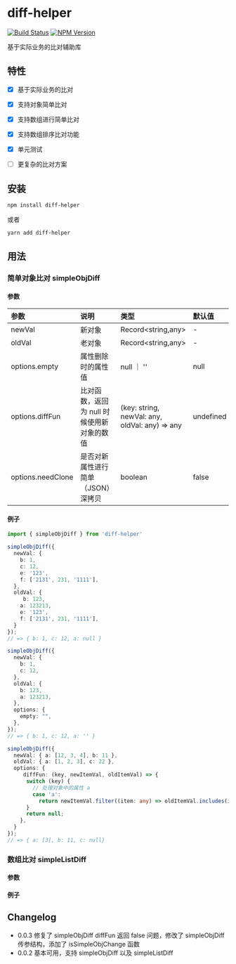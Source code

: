 # diff-helper

[![Build Status](https://www.travis-ci.org/wsafight/diff-helper.svg?branch=main)](https://www.travis-ci.org/wsafight/diff-helper)
[![NPM Version](https://badgen.net/npm/v/diff-helper)](https://www.npmjs.com/package/diff-helper)

基于实际业务的比对辅助库

## 特性

- [x] 基于实际业务的比对
- [x] 支持对象简单比对
- [x] 支持数组进行简单比对
- [x] 支持数组排序比对功能
- [x] 单元测试
- [ ] 更复杂的比对方案


## 安装

```bash
npm install diff-helper
```

或者

```bash
yarn add diff-helper
```

## 用法

### 简单对象比对 simpleObjDiff

#### 参数

| 参数                | 说明                             | 类型                                             | 默认值       |
| :---------------- | :----------------------------- | :--------------------------------------------- | :-------- |
| newVal            | 新对象                            | Record<string,any>                             | -         |
| oldVal            | 老对象                            | Record<string,any>                             | -         |
| options.empty     | 属性删除时的属性值                      | null ｜ ''                                      | null      |
| options.diffFun   | 比对函数，返回为 null 时候使用新对象的数值 | (key: string, newVal: any, oldVal: any) => any | undefined |
| options.needClone | 是否对新属性进行简单（JSON）深拷贝            | boolean                                        | false     |

#### 例子

```ts
import { simpleObjDiff } from 'diff-helper'

simpleObjDiff({
  newVal: {
    b: 1,
    c: 12,
    e: '123',
    f: ['2131', 231, '1111'],
  },
  oldVal: {
     b: 123,
    a: 123213,
    e: '123',
    f: ['2131', 231, '1111'],
  }
});
// => { b: 1, c: 12, a: null }

simpleObjDiff({
  newVal: {
    b: 1,
    c: 12,
  },
  oldVal: {
    b: 123,
    a: 123213,
  },
  options: {
    empty: "",
  },
});
// => { b: 1, c: 12, a: '' }

simpleObjDiff({
  newVal: { a: [12, 3, 4], b: 11 },
  oldVal: { a: [1, 2, 3], c: 22 },
  options: {
     diffFun: (key, newItemVal, oldItemVal) => {
      switch (key) {
        // 处理对象中的属性 a
        case 'a':
          return newItemVal.filter((item: any) => oldItemVal.includes(item));
      }
      return null;
    },
  }
});
// => { a: [3], b: 11, c: null}
```

### 数组比对 simpleListDiff

#### 参数

#### 例子

## Changelog

- 0.0.3 修复了 simpleObjDiff diffFun 返回 false 问题，修改了 simpleObjDiff 传参结构，添加了 isSimpleObjChange 函数
- 0.0.2 基本可用，支持 simpleObjDiff 以及 simpleListDiff

